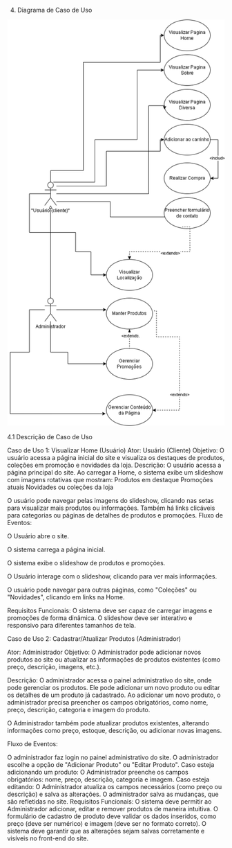   4.  Diagrama de Caso de Uso

![Diagrama de caso de uso](img/diagramadecasodeuso.png)

  4.1  Descrição de Caso de Uso

Caso de Uso 1: Visualizar Home (Usuário)
Ator: Usuário (Cliente)
Objetivo: O usuário acessa a página inicial do site e visualiza os destaques de produtos, coleções em promoção e novidades da loja.
Descrição:
O usuário acessa a página principal do site.
Ao carregar a Home, o sistema exibe um slideshow com imagens rotativas que mostram:
Produtos em destaque
Promoções atuais
Novidades ou coleções da loja


O usuário pode navegar pelas imagens do slideshow, clicando nas setas para visualizar mais produtos ou informações.
Também há links clicáveis para categorias ou páginas de detalhes de produtos e promoções.
Fluxo de Eventos:

O Usuário abre o site.

O sistema carrega a página inicial.

O sistema exibe o slideshow de produtos e 
promoções.

O Usuário interage com o slideshow, clicando para ver mais informações.

O usuário pode navegar para outras páginas, como "Coleções" ou "Novidades", clicando em links na Home.

Requisitos Funcionais:
O sistema deve ser capaz de carregar imagens e promoções de forma dinâmica.
O slideshow deve ser interativo e responsivo para diferentes tamanhos de tela.


Caso de Uso 2: Cadastrar/Atualizar Produtos (Administrador)

Ator: Administrador
Objetivo: O Administrador pode adicionar novos produtos ao site ou atualizar as informações de produtos existentes (como preço, descrição, imagens, etc.).

Descrição:
O administrador acessa o painel administrativo do site, onde pode gerenciar os produtos.
Ele pode adicionar um novo produto ou editar os detalhes de um produto já cadastrado.
Ao adicionar um novo produto, o administrador precisa preencher os campos obrigatórios, como nome, preço, descrição, categoria e imagem do produto.

O Administrador também pode atualizar produtos existentes, alterando informações como preço, estoque, descrição, ou adicionar novas imagens.

Fluxo de Eventos:

O administrador faz login no painel administrativo do site.
O administrador escolhe a opção de "Adicionar Produto" ou "Editar Produto".
Caso esteja adicionando um produto:
O Administrador preenche os campos obrigatórios: nome, preço, descrição, categoria e imagem.
Caso esteja editando:
O Administrador atualiza os campos necessários (como preço ou descrição) e salva as alterações.
O administrador salva as mudanças, que são refletidas no site.
Requisitos Funcionais:
O sistema deve permitir ao Administrador adicionar, editar e remover produtos de maneira intuitiva.
O formulário de cadastro de produto deve validar os dados inseridos, como preço (deve ser numérico) e imagem (deve ser no formato correto).
O sistema deve garantir que as alterações sejam salvas  corretamente e visíveis no front-end do site.
